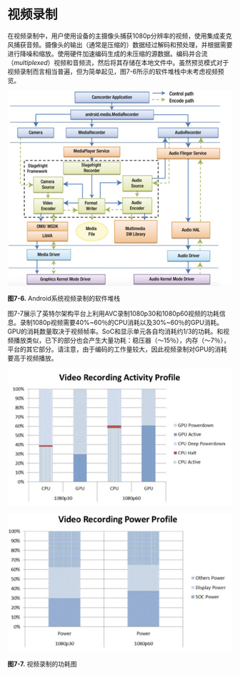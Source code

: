 # 视频录制
在视频录制中，用户使用设备的主摄像头捕获1080p分辨率的视频，使用集成麦克风捕获音频。摄像头的输出（通常是压缩的）数据经过解码和预处理，并根据需要进行降噪和缩放。使用硬件加速编码生成的未压缩的源数据。编码并合流（*multiplexed*）视频和音频流，然后将其存储在本地文件中。虽然预览模式对于视频录制而言相当普遍，但为简单起见，图7-6所示的软件堆栈中未考虑视频预览。

![](../images/7_6.png)

**图7-6.** Android系统视频录制的软件堆栈

图7-7展示了英特尔架构平台上利用AVC录制1080p30和1080p60视频的功耗信息。录制1080p视频需要40%~60％的CPU消耗以及30%~60％的GPU消耗。GPU的消耗数量取决于视频帧率。SoC和显示单元各自均消耗约1/3的功耗。和视频播放类似，已下的部分也会产生大量功耗：稳压器（〜15％），内存（〜7％），平台的其它部分。请注意，由于编码的工作量较大，因此视频录制对GPU的消耗要高于视频播放。

![](../images/7_7_1.png)

![](../images/7_7_2.png)

**图7-7.** 视频录制的功耗图